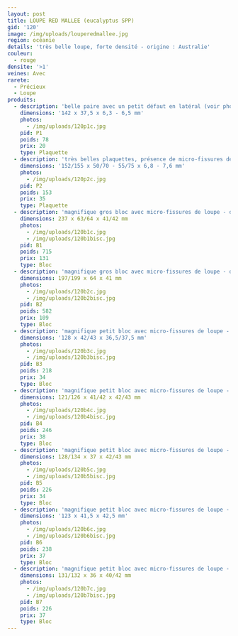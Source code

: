 ```yaml
---
layout: post
title: LOUPE RED MALLEE (eucalyptus SPP)
gid: '120'
image: /img/uploads/louperedmallee.jpg
region: océanie
details: 'très belle loupe, forte densité - origine : Australie'
couleur:
  - rouge
densite: '>1'
veines: Avec
rarete:
  - Précieux
  - Loupe
produits:
  - description: 'belle paire avec un petit défaut en latéral (voir photo) - densité 1,14'
    dimensions: '142 x 37,5 x 6,3 - 6,5 mm'
    photos:
      - /img/uploads/120p1c.jpg
    pid: P1
    poids: 78
    prix: 20
    type: Plaquette
  - description: 'très belles plaquettes, présence de micro-fissures de loupe - densité 1,07'
    dimensions: '152/155 x 50/70 - 55/75 x 6,8 - 7,6 mm'
    photos:
      - /img/uploads/120p2c.jpg
    pid: P2
    poids: 153
    prix: 35
    type: Plaquette
  - description: 'magnifique gros bloc avec micro-fissures de loupe - densité 1,15'
    dimensions: 237 x 63/64 x 41/42 mm
    photos:
      - /img/uploads/120b1c.jpg
      - /img/uploads/120b1bisc.jpg
    pid: B1
    poids: 715
    prix: 131
    type: Bloc
  - description: 'magnifique gros bloc avec micro-fissures de loupe - densité 1,12'
    dimensions: 197/199 x 64 x 41 mm
    photos:
      - /img/uploads/120b2c.jpg
      - /img/uploads/120b2bisc.jpg
    pid: B2
    poids: 582
    prix: 109
    type: Bloc
  - description: 'magnifique petit bloc avec micro-fissures de loupe - densité 1,08'
    dimensions: '128 x 42/43 x 36,5/37,5 mm'
    photos:
      - /img/uploads/120b3c.jpg
      - /img/uploads/120b3bisc.jpg
    pid: B3
    poids: 218
    prix: 34
    type: Bloc
  - description: 'magnifique petit bloc avec micro-fissures de loupe - densité 1,13'
    dimensions: 121/126 x 41/42 x 42/43 mm
    photos:
      - /img/uploads/120b4c.jpg
      - /img/uploads/120b4bisc.jpg
    pid: B4
    poids: 246
    prix: 38
    type: Bloc
  - description: 'magnifique petit bloc avec micro-fissures de loupe - densité 1,10'
    dimensions: 128/134 x 37 x 42/43 mm
    photos:
      - /img/uploads/120b5c.jpg
      - /img/uploads/120b5bisc.jpg
    pid: B5
    poids: 226
    prix: 34
    type: Bloc
  - description: 'magnifique petit bloc avec micro-fissures de loupe - densité 1,10'
    dimensions: '123 x 41,5 x 42,5 mm'
    photos:
      - /img/uploads/120b6c.jpg
      - /img/uploads/120b6bisc.jpg
    pid: B6
    poids: 238
    prix: 37
    type: Bloc
  - description: 'magnifique petit bloc avec micro-fissures de loupe - densité 1,16'
    dimensions: 131/132 x 36 x 40/42 mm
    photos:
      - /img/uploads/120b7c.jpg
      - /img/uploads/120b7bisc.jpg
    pid: B7
    poids: 226
    prix: 37
    type: Bloc
---
```


